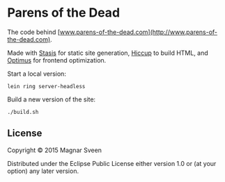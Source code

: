 # Parens of the Dead

The code behind [www.parens-of-the-dead.com](http://www.parens-of-the-dead.com).

Made with [Stasis](https://github.com/magnars/stasis) for static site
generation, [Hiccup](https://github.com/weavejester/hiccup) to
build HTML, and [Optimus](https://github.com/magnars/optimus) for
frontend optimization.

Start a local version:

    lein ring server-headless

Build a new version of the site:

    ./build.sh

## License

Copyright © 2015 Magnar Sveen

Distributed under the Eclipse Public License either version 1.0 or (at
your option) any later version.

